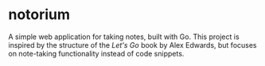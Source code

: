 # notorium

A simple web application for taking notes, built with Go. This project is inspired by the structure of the _Let's Go_ book by Alex Edwards, but focuses on note-taking functionality instead of code snippets.
